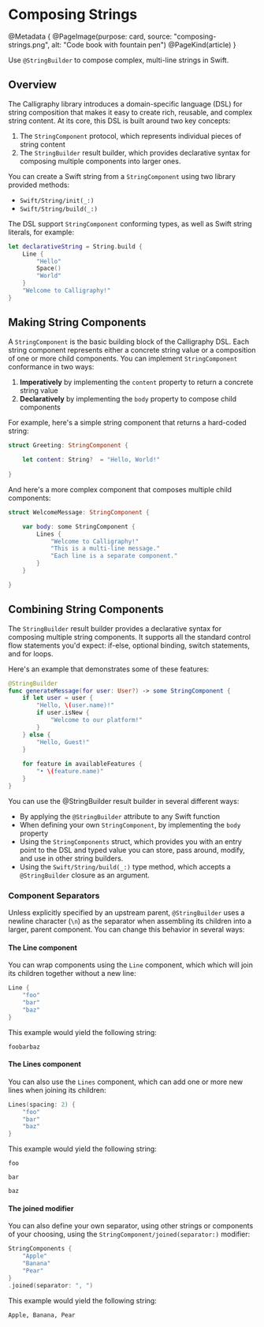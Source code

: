 # Composing Strings

@Metadata {
    @PageImage(purpose: card, source: "composing-strings.png", alt: "Code book with fountain pen")
    @PageKind(article)
}

Use `@StringBuilder` to compose complex, multi-line strings in Swift.

## Overview

The Calligraphy library introduces a domain-specific language (DSL) for string composition that makes it easy to create rich, reusable, and complex string content. At its core, this DSL is built around two key concepts:

1. The ``StringComponent`` protocol, which represents individual pieces of string content
2. The ``StringBuilder`` result builder, which provides declarative syntax for composing multiple components into larger ones.

You can create a Swift string from a `StringComponent` using two library provided methods:

- ``Swift/String/init(_:)``
- ``Swift/String/build(_:)``

The DSL support `StringComponent` conforming types, as well as Swift string literals, for example:


```swift
let declarativeString = String.build {
    Line {
        "Hello"
        Space()
        "World"
    }
    "Welcome to Calligraphy!"
}
```

## Making String Components

A ``StringComponent`` is the basic building block of the Calligraphy DSL. Each string component represents either a concrete string value or a composition of one or more child components. You can implement `StringComponent` conformance in two ways:

1. **Imperatively** by implementing the `content` property to return a concrete string value
2. **Declaratively** by implementing the `body` property to compose child components

For example, here's a simple string component that returns a hard-coded string:

```swift
struct Greeting: StringComponent {
    
    let content: String?  = "Hello, World!"
    
}
```

And here's a more complex component that composes multiple child components:

```swift
struct WelcomeMessage: StringComponent {

    var body: some StringComponent {
        Lines {
            "Welcome to Calligraphy!"
            "This is a multi-line message."
            "Each line is a separate component."
        }
    }

}
```

## Combining String Components

The ``StringBuilder`` result builder provides a declarative syntax for composing multiple string components. It supports all the standard control flow statements you'd expect: if-else, optional binding, switch statements, and for loops.

Here's an example that demonstrates some of these features:

```swift
@StringBuilder
func generateMessage(for user: User?) -> some StringComponent {
    if let user = user {
        "Hello, \(user.name)!"
        if user.isNew {
            "Welcome to our platform!"
        }
    } else {
        "Hello, Guest!"
    }
    
    for feature in availableFeatures {
        "• \(feature.name)"
    }
}
```

You can use the @StringBuilder result builder in several different ways:

- By applying the `@StringBuilder` attribute to any Swift function
- When defining your own `StringComponent`, by implementing the `body` property
- Using the ``StringComponents`` struct, which provides you with an entry point to the DSL and typed value you can store, pass around, modify, and use in other string builders.
- Using the ``Swift/String/build(_:)`` type method, which accepts a `@StringBuilder` closure as an argument.

### Component Separators

Unless explicitly specified by an upstream parent, `@StringBuilder` uses a newline character (`\n`) as the separator when assembling its children into a larger, parent component. You can change this behavior in several ways:

#### The Line component

You can wrap components using the ``Line`` component, which which will join its children together without a new line:

```swift
Line {
    "foo"
    "bar"
    "baz"
}
```

This example would yield the following string:

```
foobarbaz
```

#### The Lines component

You can also use the ``Lines`` component, which can add one or more new lines when joining its children:

```swift
Lines(spacing: 2) {
    "foo"
    "bar"
    "baz"
}
```

This example would yield the following string:

```
foo

bar

baz
```

#### The joined modifier

You can also define your own separator, using other strings or components of your choosing, using the ``StringComponent/joined(separator:)`` modifier:

```swift
StringComponents {
    "Apple"
    "Banana"
    "Pear"
}
.joined(separator: ", ")
```

This example would yield the following string:

```
Apple, Banana, Pear
```

